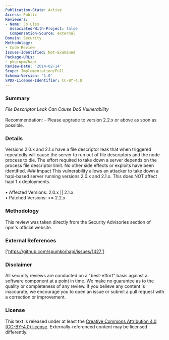 ```yaml
---
Publication-State: Active
Access: Public
Reviewers:
- Name: Jo Liss
  Associated-With-Project: false
  Compensation-Source: external
Domain: Security
Methodology:
- Code-Review
Issues-Identified: Not-Examined
Package-URLs:
- pkg:npm/hapi
Review-Date: '2014-02-14'
Scope: Implementation/Full
Schema-Version: '1.0'
SPDX-License-Identifier: CC-BY-4.0
---
```

### Summary
*File Descriptor Leak Can Cause DoS Vulnerability*<br><br>Recommendation: - Please upgrade to version 2.2.x or above as soon as possible.
### Details
Versions 2.0.x and 2.1.x have a file descriptor leak that when triggered repeatedly will cause the server to run out of file descriptors and the node process to die. The effort required to take down a server depends on the process file descriptor limit. No other side effects or exploits have been identified.  ### Impact  This vulnerability allows an attacker to take down a hapi-based server running versions 2.0.x and 2.1.x.  This does NOT affect hapi 1.x deployments.
<br><br>• Affected Versions: 2.0.x || 2.1.x
<br>• Patched Versions: >= 2.2.x
### Methodology
This review was taken directly from the Security Advisories section of npm's official website.
### External References
['https://github.com/spumko/hapi/issues/1427']
### Disclaimer
All security reviews are conducted on a "best-effort" basis against a software component at a point in time. We make no guarantee as to the quality or completeness of any review. If you believe any content is inaccurate, we encourage you to open an issue or submit a pull request with a correction or improvement.
### License
This text is released under at least the [Creative Commons Attribution 4.0 (CC-BY-4.0) license](https://creativecommons.org/licenses/by/4.0/legalcode.txt). Externally-referenced content may be licensed differently.
